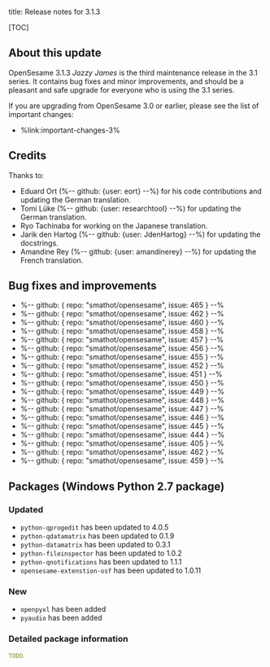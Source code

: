 title: Release notes for 3.1.3


[TOC]


## About this update

OpenSesame 3.1.3 *Jazzy James* is the third maintenance release in the 3.1 series. It contains bug fixes and minor improvements, and should be a pleasant and safe upgrade for everyone who is using the 3.1 series.

If you are upgrading from OpenSesame 3.0 or earlier, please see the list of important changes:

- %link:important-changes-3%


## Credits

Thanks to:

- Eduard Ort (%-- github: {user: eort} --%) for his code contributions and updating the German translation.
- Tomi Lüke (%-- github: {user: researchtool} --%) for updating the German translation.
- Ryo Tachinaba for working on the Japanese translation.
- Jarik den Hartog (%-- github: {user: JdenHartog} --%) for updating the docstrings.
- Amandine Rey (%-- github: {user: amandinerey} --%) for updating the French translation.


## Bug fixes and improvements

- %-- github: { repo: "smathot/opensesame", issue: 465 } --%
- %-- github: { repo: "smathot/opensesame", issue: 462 } --%
- %-- github: { repo: "smathot/opensesame", issue: 460 } --%
- %-- github: { repo: "smathot/opensesame", issue: 458 } --%
- %-- github: { repo: "smathot/opensesame", issue: 457 } --%
- %-- github: { repo: "smathot/opensesame", issue: 456 } --%
- %-- github: { repo: "smathot/opensesame", issue: 455 } --%
- %-- github: { repo: "smathot/opensesame", issue: 452 } --%
- %-- github: { repo: "smathot/opensesame", issue: 451 } --%
- %-- github: { repo: "smathot/opensesame", issue: 450 } --%
- %-- github: { repo: "smathot/opensesame", issue: 449 } --%
- %-- github: { repo: "smathot/opensesame", issue: 448 } --%
- %-- github: { repo: "smathot/opensesame", issue: 447 } --%
- %-- github: { repo: "smathot/opensesame", issue: 446 } --%
- %-- github: { repo: "smathot/opensesame", issue: 445 } --%
- %-- github: { repo: "smathot/opensesame", issue: 444 } --%
- %-- github: { repo: "smathot/opensesame", issue: 405 } --%
- %-- github: { repo: "smathot/opensesame", issue: 462 } --%
- %-- github: { repo: "smathot/opensesame", issue: 459 } --%

## Packages (Windows Python 2.7 package)

### Updated

- `python-qprogedit` has been updated to 4.0.5
- `python-qdatamatrix` has been updated to 0.1.9
- `python-datamatrix` has been updated to 0.3.1
- `python-fileinspector` has been updated to 1.0.2
- `python-qnotifications` has been updated to 1.1.1
- `opensesame-extenstion-osf` has been updated to 1.0.11

### New

- `openpyxl` has been added
- `pyaudio` has been added

### Detailed package information

~~~ .yaml
TODO
~~~
